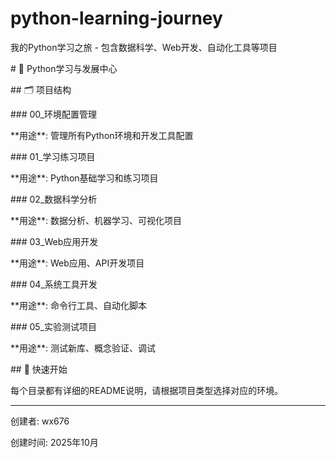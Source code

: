 # python-learning-journey

我的Python学习之旅 - 包含数据科学、Web开发、自动化工具等项目



\# 🐍 Python学习与发展中心



\## 🗂️ 项目结构



\### 00\_环境配置管理

\*\*用途\*\*: 管理所有Python环境和开发工具配置



\### 01\_学习练习项目  

\*\*用途\*\*: Python基础学习和练习项目



\### 02\_数据科学分析

\*\*用途\*\*: 数据分析、机器学习、可视化项目



\### 03\_Web应用开发

\*\*用途\*\*: Web应用、API开发项目



\### 04\_系统工具开发

\*\*用途\*\*: 命令行工具、自动化脚本



\### 05\_实验测试项目

\*\*用途\*\*: 测试新库、概念验证、调试



\## 🚀 快速开始



每个目录都有详细的README说明，请根据项目类型选择对应的环境。



---

创建者: wx676

创建时间: 2025年10月

